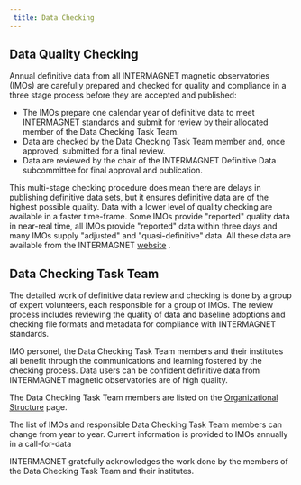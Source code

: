 ```yaml
---
 title: Data Checking
---
```


## Data Quality Checking

Annual definitive data from all INTERMAGNET magnetic observatories (IMOs) are carefully prepared and checked for quality and compliance in a three stage process before they are accepted and published:

- The IMOs prepare one calendar year of definitive data to meet INTERMAGNET standards and submit for review by their allocated member of the Data Checking Task Team.
- Data are checked by the Data Checking Task Team member and, once approved, submitted for a final review.
- Data are reviewed by the chair of the INTERMAGNET Definitive Data subcommittee for final approval and publication.

This multi-stage checking procedure does mean there are delays in publishing definitive data sets, but it ensures definitive data are of the highest possible quality.
Data with a lower level of quality checking are available in a faster time-frame. Some IMOs provide "reported"  quality data in near-real time, all IMOs provide "reported" data within three days and many IMOs supply "adjusted" and "quasi-definitive" data. All these data are available from the INTERMAGNET [website](https://www.intermagnet.org/new_data_download.html) .

## Data Checking Task Team

The detailed work of definitive data review and checking is done by a group of expert volunteers, each responsible for a group of IMOs.
The review process includes reviewing the quality of data and baseline adoptions and checking file formats and metadata for compliance with INTERMAGNET standards.

IMO personel, the Data Checking Task Team members and their institutes all benefit through the communications and learning fostered by the checking process.
Data users can be confident definitive data from INTERMAGNET magnetic observatories are of high quality.

The Data Checking Task Team members are listed on the [Organizational Structure](structure.md#data-checking-task-team) page.

The list of IMOs and responsible Data Checking Task Team members can change from year to year. Current information is provided to IMOs annually in  a call-for-data 

INTERMAGNET gratefully acknowledges the work done by the members of the Data Checking Task Team and their institutes.
